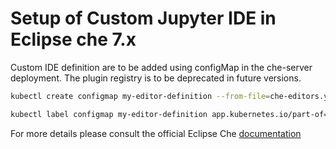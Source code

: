 # Setup of Custom Jupyter IDE in Eclipse che 7.x

Custom IDE definition are to be added using configMap in the che-server deployment. 
The plugin registry is to be deprecated in future versions.

```bash
kubectl create configmap my-editor-definition --from-file=che-editors.yaml  -n eclipse-che
```

```bash
kubectl label configmap my-editor-definition app.kubernetes.io/part-of=che.eclipse.org app.kubernetes.io/component=editor-definition -n eclipse-che
```

For more details please consult the official Eclipse Che [documentation](https://eclipse.dev/che/docs/stable/administration-guide/configuring-editors-definitions/)

